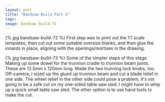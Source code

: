 ```yaml
---
layout: post
title: "Bandsaw Build Part 5"
tags:
image: bandsaw-build-72
---
```

{% jpg bandsaw-build-72 %} First step was to print out the 1:1 scale templates, then cut out some suitable oversize blanks, and then glue the innards in place, aligning with the openings/mortises in the drawing.

{% jpg bandsaw-build-73 %} Some of the simpler steps of this stage. Making up some dowel for the trunnion cradle to trunnion beam joints. These are 12.5mm x 120mm long. Made the two trunning lock knobs, too. Off-camera, I sized up the glued up trunnion beam and cut a blade relief in one side. The wheel relief in the other side could pose a problem, it's not going to be a safe cut on my one-sided table saw sled. I might have to whip up a quick small table saw sled. The other option is to use hand tools to make the cut.
